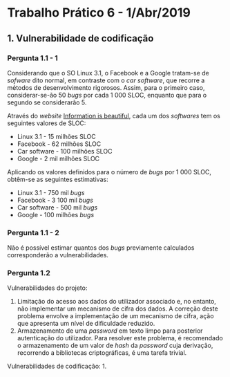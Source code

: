# Trabalho Prático 6 - 1/Abr/2019

## 1. Vulnerabilidade de codificação

### Pergunta 1.1 - 1

Considerando que o SO Linux 3.1, o Facebook e a Google tratam-se de *sofware* dito normal, em contraste com o *car software*, que recorre a métodos de desenvolvimento rigorosos. Assim, para o primeiro caso, considerar-se-ão 50 *bugs* por cada 1 000 SLOC, enquanto que para o segundo se considerarão 5.

Através do *website* [Information is beautiful](https://informationisbeautiful.net/visualizations/million-lines-of-code/), cada um dos *softwares* tem os seguintes valores de SLOC:
+ Linux 3.1 - 15 milhões SLOC
+ Facebook - 62 milhões SLOC
+ Car software - 100 milhões SLOC
+ Google - 2 mil milhões SLOC

Aplicando os valores definidos para o número de *bugs* por 1 000 SLOC, obtêm-se as seguintes estimativas:
+ Linux 3.1 - 750 mil *bugs*
+ Facebook - 3 100 mil *bugs*
+ Car software - 500 mil *bugs*
+ Google - 100 milhões *bugs*

### Pergunta 1.1 - 2

Não é possível estimar quantos dos *bugs* previamente calculados corresponderão a vulnerabilidades.

### Pergunta 1.2

Vulnerabilidades do projeto:
1. Limitação do acesso aos dados do utilizador associado e, no entanto, não implementar um mecanismo de cifra dos dados. A correção deste problema envolve a implementação de um mecanismo de cifra, ação que apresenta um nível de dificuldade reduzido.
2. Armazenamento de uma *password* em texto limpo para posterior autenticação do utilizador. Para resolver este problema, é recomendado o armazenamento de um valor de *hash* da *password* cuja derivação, recorrendo a bibliotecas criptográficas, é uma tarefa trivial.

Vulnerabilidades de codificação:
1. 